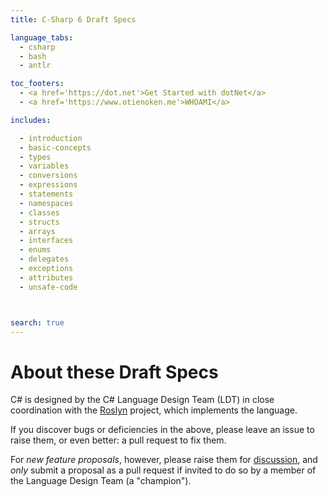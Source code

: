 ```yaml
---
title: C-Sharp 6 Draft Specs

language_tabs:
  - csharp 
  - bash 
  - antlr

toc_footers:
  - <a href='https://dot.net'>Get Started with dotNet</a>
  - <a href='https://www.otienoken.me'>WHOAMI</a>

includes: 

  - introduction 
  - basic-concepts 
  - types 
  - variables 
  - conversions  
  - expressions 
  - statements 
  - namespaces 
  - classes 
  - structs 
  - arrays 
  - interfaces 
  - enums 
  - delegates 
  - exceptions
  - attributes 
  - unsafe-code



search: true
---
```


# About these Draft Specs

C# is designed by the C# Language Design Team (LDT) in close coordination with the [Roslyn](https://github.com/dotnet/roslyn) project, which implements the language.


If you discover bugs or deficiencies in the above, please leave an issue to raise them, or even better: a pull request to fix them.

For *new feature proposals*, however, please raise them for [discussion](https://github.com/dotnet/csharplang/labels/Discussion), and *only* submit a proposal as a pull request if invited to do so by a member of the Language Design Team (a "champion").


